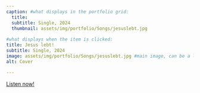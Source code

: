 ```yaml
---
caption: #what displays in the portfolio grid:
  title: 
  subtitle: Single, 2024
  thumbnail: assets/img/portfolio/Songs/jesuslebt.jpg
  
#what displays when the item is clicked:
title: Jesus lebt!
subtitle: Single, 2024
image: assets/img/portfolio/Songs/jesuslebt.jpg #main image, can be a link or a file in assets/img/portfolio
alt: Cover

---
```


<a href="https://tr.ee/_6yK4iTFtY">Listen now!</a>


